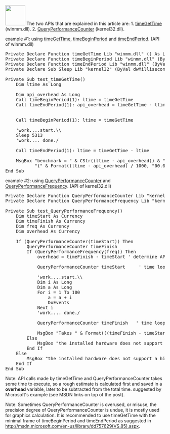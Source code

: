 <img src="https://icompile.eladkarako.com/_uploads/ktimer.png" alt="" title="ktimer" width="63" height="63" class="alignnone size-full wp-image-283" /> 
The two APIs that are explained in this article are:
1. <a href="http://msdn.microsoft.com/en-us/library/dd757629(VS.85).aspx">timeGetTime</a> (winmm.dll).
2. <a href="http://msdn.microsoft.com/en-us/library/ms644904(v=VS.85).aspx">QueryPerformanceCounter</a> (kernel32.dll).

<!--more-->

example #1:
using <a href="http://msdn.microsoft.com/en-us/library/dd757629(VS.85).aspx">timeGetTime</a>, <a href="http://msdn.microsoft.com/en-us/library/dd757624(VS.85).aspx">timeBeginPeriod</a> and <a href="http://msdn.microsoft.com/en-us/library/dd757626(VS.85).aspx">timeEndPeriod</a>.
(API of winmm.dll)

<pre>
Private Declare Function timeGetTime Lib "winmm.dll" () As Long
Private Declare Function timeBeginPeriod Lib "winmm.dll" (ByVal uPeriod As Long) As Long
Private Declare Function timeEndPeriod Lib "winmm.dll" (ByVal uPeriod As Long) As Long
Private Declare Sub Sleep Lib "kernel32" (ByVal dwMilliseconds As Long)

Private Sub test_timeGetTime()
    Dim ltime As Long
    
    Dim api_overhead As Long
    Call timeBeginPeriod(1): ltime = timeGetTime
    Call timeEndPeriod(1): api_overhead = timeGetTime - ltime
    
    
    Call timeBeginPeriod(1): ltime = timeGetTime
    
    'work....start.\\
    Sleep 5313
    'work.... done./
    
    Call timeEndPeriod(1): ltime = timeGetTime - ltime
    
    MsgBox "benchmark = " & CStr((ltime - api_overhead)) & " milliseconds." & vbNewLine & _
           "(" & Format((ltime - api_overhead) / 1000, "00.00") & " seconds).", vbInformation Or vbOKOnly, "example #1: using timeGetTime"
End Sub
</pre>

example #2:
using <a href="http://msdn.microsoft.com/en-us/library/ms644904(v=VS.85).aspx">QueryPerformanceCounter</a> and <a href="http://msdn.microsoft.com/en-us/library/ms644905(v=VS.85).aspx">QueryPerformanceFrequency</a>.
(API of kernel32.dll)

<pre>
Private Declare Function QueryPerformanceCounter Lib "kernel32.dll" (lpPerformanceCount As Currency) As Boolean
Private Declare Function QueryPerformanceFrequency Lib "kernel32.dll" (lpFrequency As Currency) As Boolean

Private Sub test_QueryPerformanceFrequency()
    Dim timeStart As Currency
    Dim timeFinish As Currency
    Dim freq As Currency
    Dim overhead As Currency
    
    If (QueryPerformanceCounter(timeStart)) Then
        QueryPerformanceCounter timeFinish
        If (QueryPerformanceFrequency(freq)) Then
            overhead = timeFinish - timeStart ' determine API call overhead
            
            QueryPerformanceCounter timeStart     ' time loop
            
            'work....start.\\
            Dim i As Long
            Dim a As Long
            For i = 1 To 100
                a = a + i
                DoEvents
            Next i
            'work.... done./
    
            QueryPerformanceCounter timeFinish   ' time loop
            
            MsgBox "Takes " & Format(((timeFinish - timeStart - overhead) / freq), "000.00000000") & " seconds.", vbInformation Or vbOKOnly, "Timing using high-resolution performance counter"
        Else
            MsgBox "the installed hardware does not support a high-resolution performance counter, the function fails.", vbExclamation, "Error " & CStr(Err.LastDllError)
        End If
    Else
        MsgBox "the installed hardware does not support a high-resolution performance counter, the function fails.", vbExclamation, "Error " & CStr(Err.LastDllError)
    End If
End Sub
</pre>

Note: API calls made by timeGetTime and QueryPerformanceCounter takes some time to execute, so a rough estimate is calculated first and saved in a <strong>overhead</strong> variable, later to be subtracted from the total time. suggested by Microsoft's example (see MSDN links on top of the post).

Note: Sometimes QueryPerformanceCounter is overused, or misuse, the precision degree of QueryPerformanceCounter is undue, it is mostly used for graphics calculation. It is recommended to use timeGetTime with the minimal frame of timeBeginPeriod and timeEndPeriod as suggested in 
<a href="http://msdn.microsoft.com/en-us/library/dd757629(VS.85).aspx">http://msdn.microsoft.com/en-us/library/dd757629(VS.85).aspx</a>.

